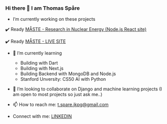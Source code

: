 ### Hi there 👋 I am Thomas Spåre

-  I’m currently working on these projects
  
✔️ Ready
[MÅSTE - Research in Nuclear Energy (Node.js React site)](https://github.com/ThomasSpare/maste_science)

✔️ Ready [MÅSTE - LIVE SITE](https://maste-science-frontend.onrender.com/)

      
- 🌱 I’m currently learning
    - Building with Dart
    - Building with Next.js
    - Building Backend with MongoDB and Node.js
    - Stanford Unversity: CS50 AI with Python
       
- 👯 I’m looking to collaborate on Django and machine learning projects
  (I am open to most projects so just ask me..)
   
- 📫 How to reach me: t.spare.jkpg@gmail.com
- Connect with me:  [LINKEDIN](https://www.linkedin.com/in/thomas-sp%C3%A5re-93b748133/?originalSubdomain=se)

